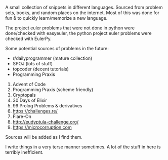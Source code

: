 
A small collection of snippets in different languages. Sourced from problem sets, books, and random places on the internet. Most of this was done for fun & to quickly learn/memorize a new language.

The project euler problems that were not done in python were done/checked with easyeuler, the python project euler problems were checked with EulerPy.

Some potential sources of problems in the future:

* r/dailyprogrammer (mature collection)
* SPOJ (lots of stuff)
* topcoder (decent tutorials)
* Programming Praxis

1. Advent of Code
2. Programming Praxis (scheme friendly)
3. Cryptopals
4. 30 Days of Elixir
5. 99 Prolog Problems & derivatives
6. https://challenges.re/
7. Flare-On
8. http://eudyptula-challenge.org/
9. https://microcorruption.com

Sources will be added as I find them.

I write things in a very terse manner sometimes. A lot of the stuff in here is terribly inefficient.
